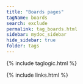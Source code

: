 ```yaml
---
title: "Boards pages"
tagName: boards
search: exclude
permalink: tag_boards.html
sidebar: mydoc_sidebar
hide_sidebar: true
folder: tags
---
```


{% include taglogic.html %}

{% include links.html %}
